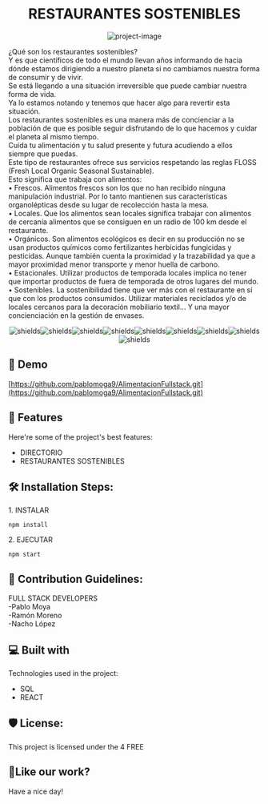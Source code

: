 <h1 align="center" id="title">RESTAURANTES SOSTENIBLES</h1>

<p align="center"><img src="http://www.google.com/logos/doodles/2021/margaret-fultons-97th-birthday-6753651837109221-2xa.gif" alt="project-image"></p>

<p id="description">¿Qué son los restaurantes sostenibles?<br>Y es que científicos de todo el mundo llevan años informando de hacia dónde estamos dirigiendo a nuestro planeta si no cambiamos nuestra forma de consumir y de vivir.<br>Se está llegando a una situación irreversible que puede cambiar nuestra forma de vida.<br>Ya lo estamos notando y tenemos que hacer algo para revertir esta situación.<br>Los restaurantes sostenibles es una manera más de concienciar a la población de que es posible seguir disfrutando de lo que hacemos y cuidar el planeta al mismo tiempo.<br>Cuida tu alimentación y tu salud presente y futura acudiendo a ellos siempre que puedas.<br>Este tipo de restaurantes ofrece sus servicios respetando las reglas FLOSS (Fresh Local Organic Seasonal Sustainable).<br>Esto significa que trabaja con alimentos:<br>• Frescos. Alimentos frescos son los que no han recibido ninguna manipulación industrial. Por lo tanto mantienen sus características organolépticas desde su lugar de recolección hasta la mesa.<br>• Locales. Que los alimentos sean locales significa trabajar con alimentos de cercanía alimentos que se consiguen en un radio de 100 km desde el restaurante.<br>• Orgánicos. Son alimentos ecológicos es decir en su producción no se usan productos químicos como fertilizantes herbicidas fungicidas y pesticidas. Aunque también cuenta la proximidad y la trazabilidad ya que a mayor proximidad menor transporte y menor huella de carbono.<br>• Estacionales. Utilizar productos de temporada locales implica no tener que importar productos de fuera de temporada de otros lugares del mundo.<br>• Sostenibles. La sostenibilidad tiene que ver más con el restaurante en sí que con los productos consumidos. Utilizar materiales reciclados y/o de locales cercanos para la decoración mobiliario textil… Y una mayor concienciación en la gestión de envases.</p>

<p align="center"><img src="https://img.shields.io/badge/GitHub-100000?style=for-the-badge&amp;logo=github&amp;logoColor=white" alt="shields"><img src="https://img.shields.io/badge/HTML-239120?style=for-the-badge&amp;logo=html5&amp;logoColor=white" alt="shields"><img src="https://img.shields.io/badge/CSS-239120?&amp;style=for-the-badge&amp;logo=css3&amp;logoColor=white" alt="shields"><img src="https://img.shields.io/badge/JavaScript-323330?style=for-the-badge&amp;logo=javascript&amp;logoColor=F7DF1E" alt="shields"><img src="https://img.shields.io/badge/React-20232A?style=for-the-badge&amp;logo=react&amp;logoColor=61DAFB" alt="shields"><img src="https://img.shields.io/badge/PostgreSQL-316192?style=for-the-badge&amp;logo=postgresql&amp;logoColor=white" alt="shields"><img src="https://img.shields.io/badge/Heroku-430098?style=for-the-badge&amp;logo=heroku&amp;logoColor=white" alt="shields"><img src="https://img.shields.io/badge/Jest-323330?style=for-the-badge&amp;logo=Jest&amp;logoColor=white" alt="shields"><img src="https://img.shields.io/badge/Vercel-000000?style=for-the-badge&amp;logo=vercel&amp;logoColor=white" alt="shields"></p>

<h2>🚀 Demo</h2>

[https://github.com/pablomoga9/AlimentacionFullstack.git](https://github.com/pablomoga9/AlimentacionFullstack.git)

  
  
<h2>🧐 Features</h2>

Here're some of the project's best features:

*   DIRECTORIO
*   RESTAURANTES SOSTENIBLES

<h2>🛠️ Installation Steps:</h2>

<p>1. INSTALAR</p>

```
npm install
```

<p>2. EJECUTAR</p>

```
npm start
```

<h2>🍰 Contribution Guidelines:</h2>

FULL STACK DEVELOPERS  
\-Pablo Moya  
\-Ramón Moreno  
\-Nacho López  

  
  
<h2>💻 Built with</h2>

Technologies used in the project:

*   SQL
*   REACT

<h2>🛡️ License:</h2>

This project is licensed under the 4 FREE

<h2>💖Like our work?</h2>

Have a nice day!